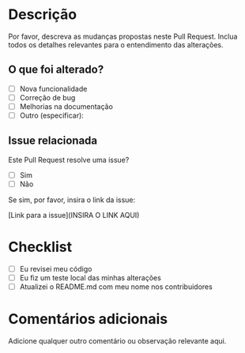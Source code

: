 # Descrição

Por favor, descreva as mudanças propostas neste Pull Request. Inclua todos os detalhes relevantes para o entendimento das alterações.

## O que foi alterado?

- [ ] Nova funcionalidade
- [ ] Correção de bug
- [ ] Melhorias na documentação
- [ ] Outro (especificar): 

## Issue relacionada

Este Pull Request resolve uma issue?

- [ ] Sim
- [ ] Não

Se sim, por favor, insira o link da issue:

[Link para a issue](INSIRA O LINK AQUI)

# Checklist

- [ ] Eu revisei meu código
- [ ] Eu fiz um teste local das minhas alterações
- [ ] Atualizei o README.md com meu nome nos contribuidores

# Comentários adicionais

Adicione qualquer outro comentário ou observação relevante aqui.
